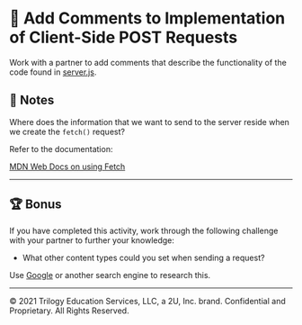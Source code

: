 # 📐 Add Comments to Implementation of Client-Side POST Requests

Work with a partner to add comments that describe the functionality of the code found in [server.js](./Unsolved/server.js).

## 📝 Notes

Where does the information that we want to send to the server reside when we create the `fetch()` request?

Refer to the documentation:

[MDN Web Docs on using Fetch](https://developer.mozilla.org/en-US/docs/Web/API/Fetch_API/Using_Fetch)

---

## 🏆 Bonus

If you have completed this activity, work through the following challenge with your partner to further your knowledge:

* What other content types could you set when sending a request?

Use [Google](https://www.google.com) or another search engine to research this.

---
© 2021 Trilogy Education Services, LLC, a 2U, Inc. brand. Confidential and Proprietary. All Rights Reserved.
